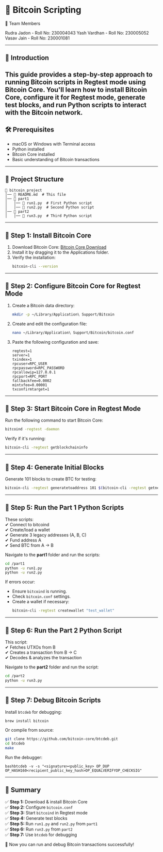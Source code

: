 # 🚀 Bitcoin Scripting

👥 Team Members

Rudra Jadon - Roll No: 230004043
Yash Vardhan - Roll No: 230005052
Vasav Jain - Roll No: 230001081

---
## 📌 Introduction
This guide provides a step-by-step approach to running Bitcoin scripts in Regtest mode using Bitcoin Core. You'll learn how to install Bitcoin Core, configure it for Regtest mode, generate test blocks, and run Python scripts to interact with the Bitcoin network.
---
## 🛠 Prerequisites
- macOS or Windows with Terminal access
- Python installed
- Bitcoin Core installed
- Basic understanding of Bitcoin transactions

---

## 📂 Project Structure
```
📁 bitcoin_project  
│── 📄 README.md  # This file  
│── 📁 part1  
│   │── 📄 run1.py  # First Python script  
│   │── 📄 run2.py  # Second Python script  
│── 📁 part2  
│   │── 📄 run3.py  # Third Python script  
```

---

## 🔹 Step 1: Install Bitcoin Core
1. Download Bitcoin Core: [Bitcoin Core Download](https://bitcoincore.org/en/download/)  
2. Install it by dragging it to the Applications folder.  
3. Verify the installation:  
   ```bash
   bitcoin-cli --version
   ```

---

## 🔹 Step 2: Configure Bitcoin Core for Regtest Mode
1. Create a Bitcoin data directory:  
   ```bash
   mkdir -p ~/Library/Application\ Support/Bitcoin
   ```
2. Create and edit the configuration file:  
   ```bash
   nano ~/Library/Application\ Support/Bitcoin/bitcoin.conf
   ```
3. Paste the following configuration and save:  
   ```
   regtest=1
   server=1
   txindex=1
   rpcuser=RPC_USER
   rpcpassword=RPC_PASSWORD
   rpcallowip=127.0.0.1
   rpcport=RPC_PORT
   fallbackfee=0.0002
   mintxfee=0.00001
   txconfirmtarget=1
   ```

---

## 🔹 Step 3: Start Bitcoin Core in Regtest Mode
Run the following command to start Bitcoin Core:  
```bash
bitcoind -regtest -daemon
```
Verify if it's running:  
```bash
bitcoin-cli -regtest getblockchaininfo
```

---

## 🔹 Step 4: Generate Initial Blocks
Generate 101 blocks to create BTC for testing:  
```bash
bitcoin-cli -regtest generatetoaddress 101 $(bitcoin-cli -regtest getnewaddress)
```

---

## 🔹 Step 5: Run the Part 1 Python Scripts
These scripts:  
✔ Connect to bitcoind  
✔ Create/load a wallet  
✔ Generate 3 legacy addresses (A, B, C)  
✔ Fund address A  
✔ Send BTC from A → B  

Navigate to the **part1** folder and run the scripts:  
```bash
cd /part1
python -u run1.py
python -u run2.py
```

If errors occur:  
- Ensure `bitcoind` is running.  
- Check `bitcoin.conf` settings.  
- Create a wallet if necessary:  
  ```bash
  bitcoin-cli -regtest createwallet "test_wallet"
  ```

---

## 🔹 Step 6: Run the Part 2 Python Script
This script:  
✔ Fetches UTXOs from B  
✔ Creates a transaction from B → C  
✔ Decodes & analyzes the transaction  

Navigate to the **part2** folder and run the script:  
```bash
cd /part2
python -u run3.py
```

---

## 🔹 Step 7: Debug Bitcoin Scripts
Install `btcdeb` for debugging:  
```bash
brew install bitcoin
```
Or compile from source:  
```bash
git clone https://github.com/bitcoin-core/btcdeb.git
cd btcdeb
make
```

Run the debugger:  
```
bashbtcdeb -v -s "<signature><public_key> OP_DUP OP_HASH160<recipient_public_key_hash>OP_EQUALVERIFYOP_CHECKSIG"
```

---

## 🎯 Summary
✅ **Step 1:** Download & install Bitcoin Core  
✅ **Step 2:** Configure `bitcoin.conf`  
✅ **Step 3:** Start `bitcoind` in Regtest mode  
✅ **Step 4:** Generate test blocks  
✅ **Step 5:** Run `run1.py` and `run2.py` from `part1`  
✅ **Step 6:** Run `run3.py` from `part2`  
✅ **Step 7:** Use `btcdeb` for debugging  

🚀 Now you can run and debug Bitcoin transactions successfully!
